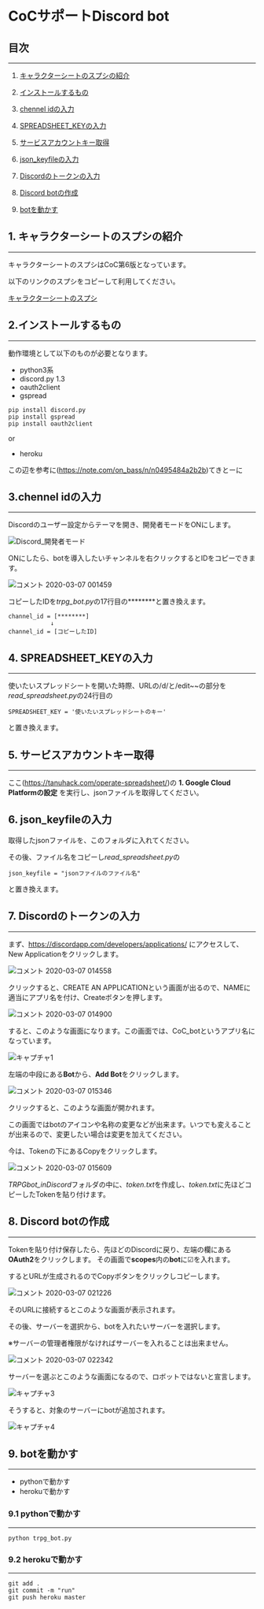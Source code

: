 # CoCサポートDiscord bot

## 目次
----
1. [キャラクターシートのスプシの紹介](https://github.com/cuculu321/gaba_TRPGbot_inDiscord/tree/make_readme#1-%E3%82%AD%E3%83%A3%E3%83%A9%E3%82%AF%E3%82%BF%E3%83%BC%E3%82%B7%E3%83%BC%E3%83%88%E3%81%AE%E3%82%B9%E3%83%97%E3%82%B7%E3%81%AE%E7%B4%B9%E4%BB%8B)

1. [インストールするもの](https://github.com/cuculu321/gaba_TRPGbot_inDiscord/tree/make_readme#2%E3%82%A4%E3%83%B3%E3%82%B9%E3%83%88%E3%83%BC%E3%83%AB%E3%81%99%E3%82%8B%E3%82%82%E3%81%AE)

1. [chennel idの入力](https://github.com/cuculu321/gaba_TRPGbot_inDiscord/tree/make_readme#3chennel-id%E3%81%AE%E5%85%A5%E5%8A%9B)

1. [SPREADSHEET_KEYの入力](https://github.com/cuculu321/gaba_TRPGbot_inDiscord/tree/make_readme#4-spreadsheet_key%E3%81%AE%E5%85%A5%E5%8A%9B)

1. [サービスアカウントキー取得](https://github.com/cuculu321/gaba_TRPGbot_inDiscord/tree/make_readme#5-%E3%82%B5%E3%83%BC%E3%83%93%E3%82%B9%E3%82%A2%E3%82%AB%E3%82%A6%E3%83%B3%E3%83%88%E3%82%AD%E3%83%BC%E5%8F%96%E5%BE%97)

1. [json_keyfileの入力](https://github.com/cuculu321/gaba_TRPGbot_inDiscord/tree/make_readme#6-json_keyfile%E3%81%AE%E5%85%A5%E5%8A%9B)

1. [Discordのトークンの入力](https://github.com/cuculu321/gaba_TRPGbot_inDiscord/tree/make_readme#7-discord%E3%81%AE%E3%83%88%E3%83%BC%E3%82%AF%E3%83%B3%E3%81%AE%E5%85%A5%E5%8A%9B)

1. [Discord botの作成](https://github.com/cuculu321/gaba_TRPGbot_inDiscord/tree/make_readme#8-discord-bot%E3%81%AE%E4%BD%9C%E6%88%90)

1. [botを動かす](https://github.com/cuculu321/gaba_TRPGbot_inDiscord/tree/make_readme#9-bot%E3%82%92%E5%8B%95%E3%81%8B%E3%81%99)

## 1. キャラクターシートのスプシの紹介
---
キャラクターシートのスプシはCoC第6版となっています。

以下のリンクのスプシをコピーして利用してください。

[キャラクターシートのスプシ](
https://docs.google.com/spreadsheets/d/1ByjbgapG7UmpT6AoQwB32EUCJaULlCT5-kUGZBQ1-dI/edit?usp=sharing)

## 2.インストールするもの
---
動作環境として以下のものが必要となります。
* python3系
* discord.py 1.3
* oauth2client
* gspread

```
pip install discord.py
pip install gspread
pip install oauth2client
```
or 

* heroku

この辺を参考に(https://note.com/on_bass/n/n0495484a2b2b)てきとーに

## 3.chennel idの入力
---
Discordのユーザー設定からテーマを開き、開発者モードをONにします。

![Discord_開発者モード](https://user-images.githubusercontent.com/25599717/76095944-870cf680-6008-11ea-9fc2-9b762373b19b.PNG)

ONにしたら、botを導入したいチャンネルを右クリックするとIDをコピーできます。

![コメント 2020-03-07 001459](https://user-images.githubusercontent.com/25599717/76096384-5d080400-6009-11ea-9082-9b32d51a1467.png)

コピーしたIDを*trpg_bot.py*の17行目の********と置き換えます。
```
channel_id = [********]
            ↓
channel_id = [コピーしたID]
```

## 4. SPREADSHEET_KEYの入力
---
使いたいスプレッドシートを開いた時際、URLの/d/と/edit~~の部分を*read_spreadsheet.py*の24行目の
```
SPREADSHEET_KEY = '使いたいスプレッドシートのキー'
```
と置き換えます。

## 5. サービスアカウントキー取得
---
ここ(https://tanuhack.com/operate-spreadsheet/)の
**1. Google Cloud Platformの設定**
を実行し、jsonファイルを取得してください。

## 6. json_keyfileの入力
取得したjsonファイルを、このフォルダに入れてください。

その後、ファイル名をコピーし*read_spreadsheet.py*の
```
json_keyfile = "jsonファイルのファイル名"
```
と置き換えます。

## 7. Discordのトークンの入力
---
まず、https://discordapp.com/developers/applications/ にアクセスして、New Applicationをクリックします。

![コメント 2020-03-07 014558](https://user-images.githubusercontent.com/25599717/76103726-8595fb00-6015-11ea-952c-b4c984773c90.png)

クリックすると、CREATE AN APPLICATIONという画面が出るので、NAMEに適当にアプリ名を付け、Createボタンを押します。

![コメント 2020-03-07 014900](https://user-images.githubusercontent.com/25599717/76103906-d4dc2b80-6015-11ea-931c-d46fcb1cfa72.png)

すると、このような画面になります。この画面では、CoC_botというアプリ名になっています。

![キャプチャ1](https://user-images.githubusercontent.com/25599717/76104154-2edcf100-6016-11ea-90ed-a9253b8bc478.PNG)

左端の中段にある**Bot**から、**Add Bot**をクリックします。

![コメント 2020-03-07 015346](https://user-images.githubusercontent.com/25599717/76104363-91ce8800-6016-11ea-8044-bce7cf8e490d.png)

クリックすると、このような画面が開かれます。

この画面ではbotのアイコンや名称の変更などが出来ます。いつでも変えることが出来るので、変更したい場合は変更を加えてください。

今は、Tokenの下にあるCopyをクリックします。

![コメント 2020-03-07 015609](https://user-images.githubusercontent.com/25599717/76104571-f558b580-6016-11ea-9441-822f34e4dcbb.png)

*TRPGbot_inDiscord*フォルダの中に、*token.txt*を作成し、*token.txt*に先ほどコピーしたTokenを貼り付けます。

## 8. Discord botの作成
---
Tokenを貼り付け保存したら、先ほどのDiscordに戻り、左端の欄にある**OAuth2**をクリックします。
その画面で**scopes**内の**bot**に☑を入れます。

するとURLが生成されるのでCopyボタンをクリックしコピーします。

![コメント 2020-03-07 021226](https://user-images.githubusercontent.com/25599717/76106420-2686b500-601a-11ea-8c7b-52acaea7e099.png)

そのURLに接続するとこのような画面が表示されます。

その後、サーバーを選択から、botを入れたいサーバーを選択します。

※サーバーの管理者権限がなければサーバーを入れることは出来ません。

![コメント 2020-03-07 022342](https://user-images.githubusercontent.com/25599717/76107343-ce50b280-601b-11ea-8783-83a46cbbc8d6.png)

サーバーを選ぶとこのような画面になるので、ロボットではないと宣言します。

![キャプチャ3](https://user-images.githubusercontent.com/25599717/76107348-cf81df80-601b-11ea-874b-9502afb14504.PNG)

そうすると、対象のサーバーにbotが追加されます。

![キャプチャ4](https://user-images.githubusercontent.com/25599717/76107463-0a841300-601c-11ea-8283-0b33ce9a1eaf.PNG)

## 9. botを動かす
---
* pythonで動かす
* herokuで動かす

### 9.1 pythonで動かす
---
```
python trpg_bot.py
```

### 9.2 herokuで動かす
---
```
git add .
git commit -m "run"
git push heroku master
```